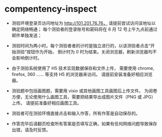 # compentency-inspect

- 测验环境登录页访问地址为 http://101.201.76.76，
  请提前尝试访问该地址以确定网络畅通；
  每个测验者的登录账号和密码将在 6 月 12 号上午九点前通过邮件单独发送；

- 测验时间为两小时。每个测验者者的计时是独立进行的，以该测验者点击“开始测验”按钮作为开始，
  倒计时为 0 时为结束。关闭浏览器，刷新浏览器均不会影响倒计时。

- 由于测验系统使用了 H5 技术实现数据保存和文件上传，
  需要使用 chrome, firefox, 360 …… 等支持 H5 的浏览器来访问。
  请提前安装准备好相应浏览器。

- 测验题中包括画图题，需要用 visio 或其他画图工具画图后上传文件。
  为阅卷方便，无论使用什么画图工具，需要把结果导出成图片文件（PNG 或 JPG）上传。
  请提前准备好相应画图工具。

- 测验者可在测验环境直接点击和输入作答，所有作答是自动保存的。

- 作答完毕后请翻页检查所有答案是否填写正确，如果有任何网络问题导致保存出错，请及时反馈。